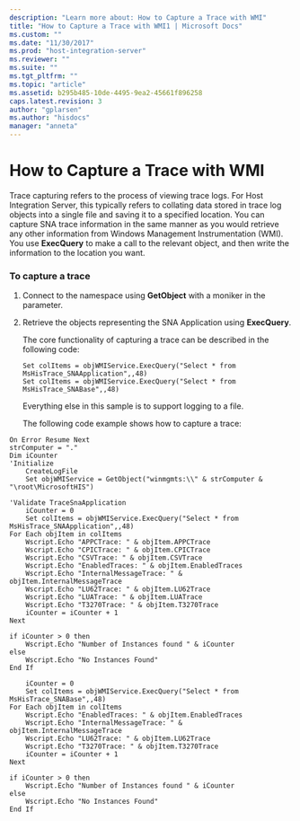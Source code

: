 ```yaml
---
description: "Learn more about: How to Capture a Trace with WMI"
title: "How to Capture a Trace with WMI1 | Microsoft Docs"
ms.custom: ""
ms.date: "11/30/2017"
ms.prod: "host-integration-server"
ms.reviewer: ""
ms.suite: ""
ms.tgt_pltfrm: ""
ms.topic: "article"
ms.assetid: b295b485-10de-4495-9ea2-45661f896258
caps.latest.revision: 3
author: "gplarsen"
ms.author: "hisdocs"
manager: "anneta"
---
```

# How to Capture a Trace with WMI
Trace capturing refers to the process of viewing trace logs. For Host Integration Server, this typically refers to collating data stored in trace log objects into a single file and saving it to a specified location. You can capture SNA trace information in the same manner as you would retrieve any other information from Windows Management Instrumentation (WMI). You use **ExecQuery** to make a call to the relevant object, and then write the information to the location you want.  
  
### To capture a trace  
  
1. Connect to the namespace using **GetObject** with a moniker in the parameter.  
  
2. Retrieve the objects representing the SNA Application using **ExecQuery**.  
  
    The core functionality of capturing a trace can be described in the following code:  
  
   ```  
   Set colItems = objWMIService.ExecQuery("Select * from MsHisTrace_SNAApplication",,48)  
   Set colItems = objWMIService.ExecQuery("Select * from MsHisTrace_SNABase",,48)  
   ```  
  
    Everything else in this sample is to support logging to a file.  
  
   The following code example shows how to capture a trace:  
  
```  
On Error Resume Next  
strComputer = "."  
Dim iCounter  
'Initialize  
    CreateLogFile  
    Set objWMIService = GetObject("winmgmts:\\" & strComputer & "\root\MicrosoftHIS")  
  
'Validate TraceSnaApplication  
    iCounter = 0  
    Set colItems = objWMIService.ExecQuery("Select * from MsHisTrace_SNAApplication",,48)  
For Each objItem in colItems  
    Wscript.Echo "APPCTrace: " & objItem.APPCTrace  
    Wscript.Echo "CPICTrace: " & objItem.CPICTrace  
    Wscript.Echo "CSVTrace: " & objItem.CSVTrace  
    Wscript.Echo "EnabledTraces: " & objItem.EnabledTraces  
    Wscript.Echo "InternalMessageTrace: " & objItem.InternalMessageTrace  
    Wscript.Echo "LU62Trace: " & objItem.LU62Trace  
    Wscript.Echo "LUATrace: " & objItem.LUATrace  
    Wscript.Echo "T3270Trace: " & objItem.T3270Trace  
    iCounter = iCounter + 1  
Next  
  
if iCounter > 0 then  
    Wscript.Echo "Number of Instances found " & iCounter  
else  
    Wscript.Echo "No Instances Found"  
End If  
  
    iCounter = 0  
    Set colItems = objWMIService.ExecQuery("Select * from MsHisTrace_SNABase",,48)  
For Each objItem in colItems  
    Wscript.Echo "EnabledTraces: " & objItem.EnabledTraces  
    Wscript.Echo "InternalMessageTrace: " & objItem.InternalMessageTrace  
    Wscript.Echo "LU62Trace: " & objItem.LU62Trace  
    Wscript.Echo "T3270Trace: " & objItem.T3270Trace  
    iCounter = iCounter + 1  
Next  
  
if iCounter > 0 then  
    Wscript.Echo "Number of Instances found " & iCounter  
else  
    Wscript.Echo "No Instances Found"  
End If  
  
```
